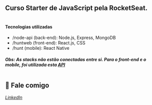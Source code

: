<p align="center">
<h2>Curso Starter de JavaScript pela RocketSeat.</h2>
</p>

# <h4> Tecnologias utilizadas </h4>
- /node-api (back-end): Node.js, Express, MongoDB <br>
- /huntweb (front-end): React.js, CSS <br>
- /hunt (mobile): React Native

<h5> Obs: As stacks não estão conectadas entre si. Para o front-end e o mobile, foi utilizada esta <a href="http://rocketseat-node.herokuapp.com/api">API</a>
<br><br>

💬 Fale comigo
------------------
[*LinkedIn*](https://www.linkedin.com/in/andreifrosa)

